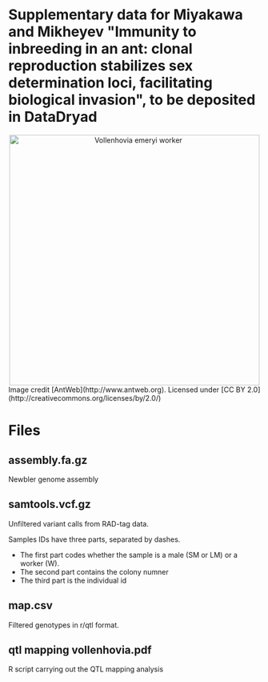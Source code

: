 # Supplementary data for Miyakawa and Mikheyev "Immunity to inbreeding in an ant: clonal reproduction stabilizes sex determination loci, facilitating biological invasion", to be deposited in DataDryad

<div style="text-align:center">
<img src="https://www.antweb.org/images/casent0003196/casent0003196_p_1_high.jpg" alt="Vollenhovia emeryi worker" width="500" ></div>Image credit [AntWeb](http://www.antweb.org). Licensed under [CC BY 2.0](http://creativecommons.org/licenses/by/2.0/)

# Files

## assembly.fa.gz

Newbler genome assembly

## samtools.vcf.gz

Unfiltered variant calls from RAD-tag data. 

Samples IDs have three parts, separated by dashes. 

- The first part codes whether the sample is a male (SM or LM) or a worker (W).
- The second part contains the colony numner
- The third part is the individual id

## map.csv

Filtered genotypes in r/qtl format. 

## qtl mapping vollenhovia.pdf

R script carrying out the QTL mapping analysis